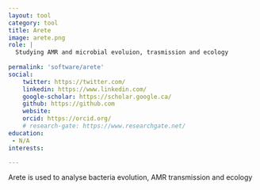 ```yaml
---
layout: tool
category: tool
title: Arete
image: arete.png
role: |
  Studying AMR and microbial evoluion, trasmission and ecology
  
permalink: 'software/arete'
social:
    twitter: https://twitter.com/
    linkedin: https://www.linkedin.com/
    google-scholar: https://scholar.google.ca/
    github: https://github.com
    website:
    orcid: https://orcid.org/
    # research-gate: https://www.researchgate.net/
education:
 - N/A
interests:

---
```

Arete is used to analyse bacteria evolution, AMR transmission and ecology